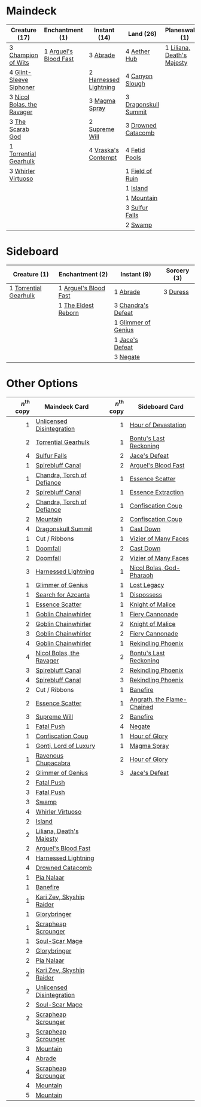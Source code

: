 
# Maindeck

|                                            Creature (17)                                            |                                        Enchantment (1)                                         |                                          Instant (14)                                          |                                           Land (26)                                           |                                          Planeswalker (1)                                           |   Unknown (1)   |
|-----------------------------------------------------------------------------------------------------|------------------------------------------------------------------------------------------------|------------------------------------------------------------------------------------------------|-----------------------------------------------------------------------------------------------|-----------------------------------------------------------------------------------------------------|-----------------|
|3 [Champion of Wits](http://gatherer.wizards.com/Pages/Card/Details.aspx?multiverseid=430720)        |1 [Arguel's Blood Fast](http://gatherer.wizards.com/Pages/Card/Details.aspx?multiverseid=439316)|3 [Abrade](http://gatherer.wizards.com/Pages/Card/Details.aspx?multiverseid=430772)             |4 [Aether Hub](http://gatherer.wizards.com/Pages/Card/Details.aspx?multiverseid=417815)        |1 [Liliana, Death's Majesty](http://gatherer.wizards.com/Pages/Card/Details.aspx?multiverseid=426799)|1 Commit / Memory|
|4 [Glint-Sleeve Siphoner](http://gatherer.wizards.com/Pages/Card/Details.aspx?multiverseid=423729)   |                                                                                                |2 [Harnessed Lightning](http://gatherer.wizards.com/Pages/Card/Details.aspx?multiverseid=417690)|4 [Canyon Slough](http://gatherer.wizards.com/Pages/Card/Details.aspx?multiverseid=426941)     |                                                                                                     |                 |
|3 [Nicol Bolas, the Ravager](http://gatherer.wizards.com/Pages/Card/Details.aspx?multiverseid=447354)|                                                                                                |3 [Magma Spray](http://gatherer.wizards.com/Pages/Card/Details.aspx?multiverseid=None)          |3 [Dragonskull Summit](http://gatherer.wizards.com/Pages/Card/Details.aspx?multiverseid=420909)|                                                                                                     |                 |
|3 [The Scarab God](http://gatherer.wizards.com/Pages/Card/Details.aspx?multiverseid=430688)          |                                                                                                |2 [Supreme Will](http://gatherer.wizards.com/Pages/Card/Details.aspx?multiverseid=430738)       |3 [Drowned Catacomb](http://gatherer.wizards.com/Pages/Card/Details.aspx?multiverseid=430633)  |                                                                                                     |                 |
|1 [Torrential Gearhulk](http://gatherer.wizards.com/Pages/Card/Details.aspx?multiverseid=420589)     |                                                                                                |4 [Vraska's Contempt](http://gatherer.wizards.com/Pages/Card/Details.aspx?multiverseid=435283)  |4 [Fetid Pools](http://gatherer.wizards.com/Pages/Card/Details.aspx?multiverseid=426945)       |                                                                                                     |                 |
|3 [Whirler Virtuoso](http://gatherer.wizards.com/Pages/Card/Details.aspx?multiverseid=417763)        |                                                                                                |                                                                                                |1 [Field of Ruin](http://gatherer.wizards.com/Pages/Card/Details.aspx?multiverseid=435415)     |                                                                                                     |                 |
|                                                                                                     |                                                                                                |                                                                                                |1 [Island](http://gatherer.wizards.com/Pages/Card/Details.aspx?multiverseid=439602)            |                                                                                                     |                 |
|                                                                                                     |                                                                                                |                                                                                                |1 [Mountain](http://gatherer.wizards.com/Pages/Card/Details.aspx?multiverseid=439604)          |                                                                                                     |                 |
|                                                                                                     |                                                                                                |                                                                                                |3 [Sulfur Falls](http://gatherer.wizards.com/Pages/Card/Details.aspx?multiverseid=241987)      |                                                                                                     |                 |
|                                                                                                     |                                                                                                |                                                                                                |2 [Swamp](http://gatherer.wizards.com/Pages/Card/Details.aspx?multiverseid=439603)             |                                                                                                     |                 |


# Sideboard

|                                          Creature (1)                                          |                                        Enchantment (2)                                         |                                         Instant (9)                                          |                                   Sorcery (3)                                   |
|------------------------------------------------------------------------------------------------|------------------------------------------------------------------------------------------------|----------------------------------------------------------------------------------------------|---------------------------------------------------------------------------------|
|1 [Torrential Gearhulk](http://gatherer.wizards.com/Pages/Card/Details.aspx?multiverseid=420589)|1 [Arguel's Blood Fast](http://gatherer.wizards.com/Pages/Card/Details.aspx?multiverseid=439316)|1 [Abrade](http://gatherer.wizards.com/Pages/Card/Details.aspx?multiverseid=430772)           |3 [Duress](http://gatherer.wizards.com/Pages/Card/Details.aspx?multiverseid=None)|
|                                                                                                |1 [The Eldest Reborn](http://gatherer.wizards.com/Pages/Card/Details.aspx?multiverseid=442978)  |3 [Chandra's Defeat](http://gatherer.wizards.com/Pages/Card/Details.aspx?multiverseid=430775) |                                                                                 |
|                                                                                                |                                                                                                |1 [Glimmer of Genius](http://gatherer.wizards.com/Pages/Card/Details.aspx?multiverseid=417622)|                                                                                 |
|                                                                                                |                                                                                                |1 [Jace's Defeat](http://gatherer.wizards.com/Pages/Card/Details.aspx?multiverseid=430727)    |                                                                                 |
|                                                                                                |                                                                                                |3 [Negate](http://gatherer.wizards.com/Pages/Card/Details.aspx?multiverseid=None)             |                                                                                 |


# Other Options

|*n*<sup>th</sup> copy|                                            Maindeck Card                                            |*n*<sup>th</sup> copy|                                           Sideboard Card                                            |
|--------------------:|-----------------------------------------------------------------------------------------------------|--------------------:|-----------------------------------------------------------------------------------------------------|
|                    1|[Unlicensed Disintegration](http://gatherer.wizards.com/Pages/Card/Details.aspx?multiverseid=417760) |                    1|[Hour of Devastation](http://gatherer.wizards.com/Pages/Card/Details.aspx?multiverseid=430786)       |
|                    2|[Torrential Gearhulk](http://gatherer.wizards.com/Pages/Card/Details.aspx?multiverseid=420589)       |                    1|[Bontu's Last Reckoning](http://gatherer.wizards.com/Pages/Card/Details.aspx?multiverseid=430749)    |
|                    4|[Sulfur Falls](http://gatherer.wizards.com/Pages/Card/Details.aspx?multiverseid=241987)              |                    2|[Jace's Defeat](http://gatherer.wizards.com/Pages/Card/Details.aspx?multiverseid=430727)             |
|                    1|[Spirebluff Canal](http://gatherer.wizards.com/Pages/Card/Details.aspx?multiverseid=417822)          |                    2|[Arguel's Blood Fast](http://gatherer.wizards.com/Pages/Card/Details.aspx?multiverseid=439316)       |
|                    1|[Chandra, Torch of Defiance](http://gatherer.wizards.com/Pages/Card/Details.aspx?multiverseid=417683)|                    1|[Essence Scatter](http://gatherer.wizards.com/Pages/Card/Details.aspx?multiverseid=438446)           |
|                    2|[Spirebluff Canal](http://gatherer.wizards.com/Pages/Card/Details.aspx?multiverseid=417822)          |                    1|[Essence Extraction](http://gatherer.wizards.com/Pages/Card/Details.aspx?multiverseid=417653)        |
|                    2|[Chandra, Torch of Defiance](http://gatherer.wizards.com/Pages/Card/Details.aspx?multiverseid=417683)|                    1|[Confiscation Coup](http://gatherer.wizards.com/Pages/Card/Details.aspx?multiverseid=417614)         |
|                    2|[Mountain](http://gatherer.wizards.com/Pages/Card/Details.aspx?multiverseid=439604)                  |                    2|[Confiscation Coup](http://gatherer.wizards.com/Pages/Card/Details.aspx?multiverseid=417614)         |
|                    4|[Dragonskull Summit](http://gatherer.wizards.com/Pages/Card/Details.aspx?multiverseid=420909)        |                    1|[Cast Down](http://gatherer.wizards.com/Pages/Card/Details.aspx?multiverseid=442969)                 |
|                    1|Cut / Ribbons                                                                                        |                    1|[Vizier of Many Faces](http://gatherer.wizards.com/Pages/Card/Details.aspx?multiverseid=426776)      |
|                    1|[Doomfall](http://gatherer.wizards.com/Pages/Card/Details.aspx?multiverseid=430751)                  |                    2|[Cast Down](http://gatherer.wizards.com/Pages/Card/Details.aspx?multiverseid=442969)                 |
|                    2|[Doomfall](http://gatherer.wizards.com/Pages/Card/Details.aspx?multiverseid=430751)                  |                    2|[Vizier of Many Faces](http://gatherer.wizards.com/Pages/Card/Details.aspx?multiverseid=426776)      |
|                    3|[Harnessed Lightning](http://gatherer.wizards.com/Pages/Card/Details.aspx?multiverseid=417690)       |                    1|[Nicol Bolas, God-Pharaoh](http://gatherer.wizards.com/Pages/Card/Details.aspx?multiverseid=430829)  |
|                    1|[Glimmer of Genius](http://gatherer.wizards.com/Pages/Card/Details.aspx?multiverseid=417622)         |                    1|[Lost Legacy](http://gatherer.wizards.com/Pages/Card/Details.aspx?multiverseid=417661)               |
|                    1|[Search for Azcanta](http://gatherer.wizards.com/Pages/Card/Details.aspx?multiverseid=435226)        |                    1|[Dispossess](http://gatherer.wizards.com/Pages/Card/Details.aspx?multiverseid=426788)                |
|                    1|[Essence Scatter](http://gatherer.wizards.com/Pages/Card/Details.aspx?multiverseid=438446)           |                    1|[Knight of Malice](http://gatherer.wizards.com/Pages/Card/Details.aspx?multiverseid=442985)          |
|                    1|[Goblin Chainwhirler](http://gatherer.wizards.com/Pages/Card/Details.aspx?multiverseid=443017)       |                    1|[Fiery Cannonade](http://gatherer.wizards.com/Pages/Card/Details.aspx?multiverseid=435297)           |
|                    2|[Goblin Chainwhirler](http://gatherer.wizards.com/Pages/Card/Details.aspx?multiverseid=443017)       |                    2|[Knight of Malice](http://gatherer.wizards.com/Pages/Card/Details.aspx?multiverseid=442985)          |
|                    3|[Goblin Chainwhirler](http://gatherer.wizards.com/Pages/Card/Details.aspx?multiverseid=443017)       |                    2|[Fiery Cannonade](http://gatherer.wizards.com/Pages/Card/Details.aspx?multiverseid=435297)           |
|                    4|[Goblin Chainwhirler](http://gatherer.wizards.com/Pages/Card/Details.aspx?multiverseid=443017)       |                    1|[Rekindling Phoenix](http://gatherer.wizards.com/Pages/Card/Details.aspx?multiverseid=439768)        |
|                    4|[Nicol Bolas, the Ravager](http://gatherer.wizards.com/Pages/Card/Details.aspx?multiverseid=447354)  |                    2|[Bontu's Last Reckoning](http://gatherer.wizards.com/Pages/Card/Details.aspx?multiverseid=430749)    |
|                    3|[Spirebluff Canal](http://gatherer.wizards.com/Pages/Card/Details.aspx?multiverseid=417822)          |                    2|[Rekindling Phoenix](http://gatherer.wizards.com/Pages/Card/Details.aspx?multiverseid=439768)        |
|                    4|[Spirebluff Canal](http://gatherer.wizards.com/Pages/Card/Details.aspx?multiverseid=417822)          |                    3|[Rekindling Phoenix](http://gatherer.wizards.com/Pages/Card/Details.aspx?multiverseid=439768)        |
|                    2|Cut / Ribbons                                                                                        |                    1|[Banefire](http://gatherer.wizards.com/Pages/Card/Details.aspx?multiverseid=397676)                  |
|                    2|[Essence Scatter](http://gatherer.wizards.com/Pages/Card/Details.aspx?multiverseid=438446)           |                    1|[Angrath, the Flame-Chained](http://gatherer.wizards.com/Pages/Card/Details.aspx?multiverseid=439809)|
|                    3|[Supreme Will](http://gatherer.wizards.com/Pages/Card/Details.aspx?multiverseid=430738)              |                    2|[Banefire](http://gatherer.wizards.com/Pages/Card/Details.aspx?multiverseid=397676)                  |
|                    1|[Fatal Push](http://gatherer.wizards.com/Pages/Card/Details.aspx?multiverseid=423724)                |                    4|[Negate](http://gatherer.wizards.com/Pages/Card/Details.aspx?multiverseid=None)                      |
|                    1|[Confiscation Coup](http://gatherer.wizards.com/Pages/Card/Details.aspx?multiverseid=417614)         |                    1|[Hour of Glory](http://gatherer.wizards.com/Pages/Card/Details.aspx?multiverseid=430754)             |
|                    1|[Gonti, Lord of Luxury](http://gatherer.wizards.com/Pages/Card/Details.aspx?multiverseid=417657)     |                    1|[Magma Spray](http://gatherer.wizards.com/Pages/Card/Details.aspx?multiverseid=None)                 |
|                    1|[Ravenous Chupacabra](http://gatherer.wizards.com/Pages/Card/Details.aspx?multiverseid=442093)       |                    2|[Hour of Glory](http://gatherer.wizards.com/Pages/Card/Details.aspx?multiverseid=430754)             |
|                    2|[Glimmer of Genius](http://gatherer.wizards.com/Pages/Card/Details.aspx?multiverseid=417622)         |                    3|[Jace's Defeat](http://gatherer.wizards.com/Pages/Card/Details.aspx?multiverseid=430727)             |
|                    2|[Fatal Push](http://gatherer.wizards.com/Pages/Card/Details.aspx?multiverseid=423724)                |                     |                                                                                                     |
|                    3|[Fatal Push](http://gatherer.wizards.com/Pages/Card/Details.aspx?multiverseid=423724)                |                     |                                                                                                     |
|                    3|[Swamp](http://gatherer.wizards.com/Pages/Card/Details.aspx?multiverseid=439603)                     |                     |                                                                                                     |
|                    4|[Whirler Virtuoso](http://gatherer.wizards.com/Pages/Card/Details.aspx?multiverseid=417763)          |                     |                                                                                                     |
|                    2|[Island](http://gatherer.wizards.com/Pages/Card/Details.aspx?multiverseid=439602)                    |                     |                                                                                                     |
|                    2|[Liliana, Death's Majesty](http://gatherer.wizards.com/Pages/Card/Details.aspx?multiverseid=426799)  |                     |                                                                                                     |
|                    2|[Arguel's Blood Fast](http://gatherer.wizards.com/Pages/Card/Details.aspx?multiverseid=439316)       |                     |                                                                                                     |
|                    4|[Harnessed Lightning](http://gatherer.wizards.com/Pages/Card/Details.aspx?multiverseid=417690)       |                     |                                                                                                     |
|                    4|[Drowned Catacomb](http://gatherer.wizards.com/Pages/Card/Details.aspx?multiverseid=430633)          |                     |                                                                                                     |
|                    1|[Pia Nalaar](http://gatherer.wizards.com/Pages/Card/Details.aspx?multiverseid=417697)                |                     |                                                                                                     |
|                    1|[Banefire](http://gatherer.wizards.com/Pages/Card/Details.aspx?multiverseid=397676)                  |                     |                                                                                                     |
|                    1|[Kari Zev, Skyship Raider](http://gatherer.wizards.com/Pages/Card/Details.aspx?multiverseid=423754)  |                     |                                                                                                     |
|                    1|[Glorybringer](http://gatherer.wizards.com/Pages/Card/Details.aspx?multiverseid=426836)              |                     |                                                                                                     |
|                    1|[Scrapheap Scrounger](http://gatherer.wizards.com/Pages/Card/Details.aspx?multiverseid=417804)       |                     |                                                                                                     |
|                    1|[Soul-Scar Mage](http://gatherer.wizards.com/Pages/Card/Details.aspx?multiverseid=426850)            |                     |                                                                                                     |
|                    2|[Glorybringer](http://gatherer.wizards.com/Pages/Card/Details.aspx?multiverseid=426836)              |                     |                                                                                                     |
|                    2|[Pia Nalaar](http://gatherer.wizards.com/Pages/Card/Details.aspx?multiverseid=417697)                |                     |                                                                                                     |
|                    2|[Kari Zev, Skyship Raider](http://gatherer.wizards.com/Pages/Card/Details.aspx?multiverseid=423754)  |                     |                                                                                                     |
|                    2|[Unlicensed Disintegration](http://gatherer.wizards.com/Pages/Card/Details.aspx?multiverseid=417760) |                     |                                                                                                     |
|                    2|[Soul-Scar Mage](http://gatherer.wizards.com/Pages/Card/Details.aspx?multiverseid=426850)            |                     |                                                                                                     |
|                    2|[Scrapheap Scrounger](http://gatherer.wizards.com/Pages/Card/Details.aspx?multiverseid=417804)       |                     |                                                                                                     |
|                    3|[Scrapheap Scrounger](http://gatherer.wizards.com/Pages/Card/Details.aspx?multiverseid=417804)       |                     |                                                                                                     |
|                    3|[Mountain](http://gatherer.wizards.com/Pages/Card/Details.aspx?multiverseid=439604)                  |                     |                                                                                                     |
|                    4|[Abrade](http://gatherer.wizards.com/Pages/Card/Details.aspx?multiverseid=430772)                    |                     |                                                                                                     |
|                    4|[Scrapheap Scrounger](http://gatherer.wizards.com/Pages/Card/Details.aspx?multiverseid=417804)       |                     |                                                                                                     |
|                    4|[Mountain](http://gatherer.wizards.com/Pages/Card/Details.aspx?multiverseid=439604)                  |                     |                                                                                                     |
|                    5|[Mountain](http://gatherer.wizards.com/Pages/Card/Details.aspx?multiverseid=439604)                  |                     |                                                                                                     |


